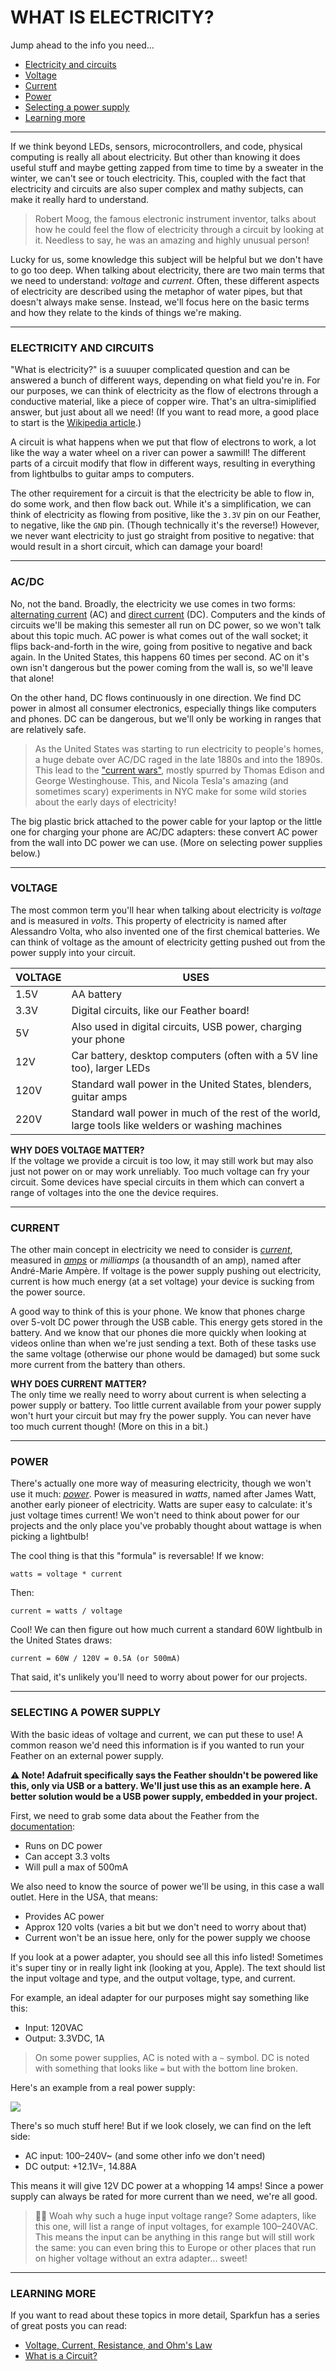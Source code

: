 # WHAT IS ELECTRICITY?  

Jump ahead to the info you need...  
* [Electricity and circuits](#electricity-and-circuits)  
* [Voltage](#voltage)  
* [Current](#current)  
* [Power](#power)  
* [Selecting a power supply](#selecting-a-power-supply)  
* [Learning more](#learning-more)  

***

If we think beyond LEDs, sensors, microcontrollers, and code, physical computing is really all about electricity. But other than knowing it does useful stuff and maybe getting zapped from time to time by a sweater in the winter, we can't see or touch electricity. This, coupled with the fact that electricity and circuits are also super complex and mathy subjects, can make it really hard to understand.

> Robert Moog, the famous electronic instrument inventor, talks about how he could feel the flow of electricity through a circuit by looking at it. Needless to say, he was an amazing and highly unusual person!

Lucky for us, some knowledge this subject will be helpful but we don't have to go too deep. When talking about electricity, there are two main terms that we need to understand: *voltage* and *current*. Often, these different aspects of electricity are described using the metaphor of water pipes, but that doesn't always make sense. Instead, we'll focus here on the basic terms and how they relate to the kinds of things we're making.

***

### ELECTRICITY AND CIRCUITS
"What is electricity?" is a suuuper complicated question and can be answered a bunch of different ways, depending on what field you're in. For our purposes, we can think of electricity as the flow of electrons through a conductive material, like a piece of copper wire. That's an ultra-simiplified answer, but just about all we need! (If you want to read more, a good place to start is the [Wikipedia article](https://en.wikipedia.org/wiki/Electricity).)

A circuit is what happens when we put that flow of electrons to work, a lot like the way a water wheel on a river can power a sawmill! The different parts of a circuit modify that flow in different ways, resulting in everything from lightbulbs to guitar amps to computers.

The other requirement for a circuit is that the electricity be able to flow in, do some work, and then flow back out. While it's a simplification, we can think of electricity as flowing from positive, like the `3.3V` pin on our Feather, to negative, like the `GND` pin. (Though technically it's the reverse!) However, we never want electricity to just go straight from positive to negative: that would result in a short circuit, which can damage your board!

***

### AC/DC  
No, not the band. Broadly, the electricity we use comes in two forms: [alternating current](https://en.wikipedia.org/wiki/Alternating_current) (AC) and [direct current](https://en.wikipedia.org/wiki/Direct_current) (DC). Computers and the kinds of circuits we'll be making this semester all run on DC power, so we won't talk about this topic much. AC power is what comes out of the wall socket; it flips back-and-forth in the wire, going from positive to negative and back again. In the United States, this happens 60 times per second. AC on it's own isn't dangerous but the power coming from the wall is, so we'll leave that alone!

On the other hand, DC flows continuously in one direction. We find DC power in almost all consumer electronics, especially things like computers and phones. DC can be dangerous, but we'll only be working in ranges that are relatively safe.

> As the United States was starting to run electricity to people's homes, a huge debate over AC/DC raged in the late 1880s and into the 1890s. This lead to the ["current wars"](https://en.wikipedia.org/wiki/War_of_the_currents), mostly spurred by Thomas Edison and George Westinghouse. This, and Nicola Tesla's amazing (and sometimes scary) experiments in NYC make for some wild stories about the early days of electricity!

The big plastic brick attached to the power cable for your laptop or the little one for charging your phone are AC/DC adapters: these convert AC power from the wall into DC power we can use. (More on selecting power supplies below.)

***

### VOLTAGE  
The most common term you'll hear when talking about electricity is *voltage* and is measured in *volts*. This property of electricity is named after Alessandro Volta, who also invented one of the first chemical batteries. We can think of voltage as the amount of electricity getting pushed out from the power supply into your circuit.

| VOLTAGE | USES |  
|---------|------|  
| 1.5V    | AA battery |
| 3.3V    | Digital circuits, like our Feather board! |
| 5V      | Also used in digital circuits, USB power, charging your phone |
| 12V     | Car battery, desktop computers (often with a 5V line too), larger LEDs |
| 120V    | Standard wall power in the United States, blenders, guitar amps |  
| 220V    | Standard wall power in much of the rest of the world, large tools like welders or washing machines |

**WHY DOES VOLTAGE MATTER?**  
If the voltage we provide a circuit is too low, it may still work but may also just not power on or may work unreliably. Too much voltage can fry your circuit. Some devices have special circuits in them which can convert a range of voltages into the one the device requires.

***

### CURRENT  
The other main concept in electricity we need to consider is [*current*](https://en.wikipedia.org/wiki/Electric_current), measured in [*amps*](https://en.wikipedia.org/wiki/Ampere) or *milliamps* (a thousandth of an amp), named after André-Marie Ampère. If voltage is the power supply pushing out electricity, current is how much energy (at a set voltage) your device is sucking from the power source.

A good way to think of this is your phone. We know that phones charge over 5-volt DC power through the USB cable. This energy gets stored in the battery. And we know that our phones die more quickly when looking at videos online than when we're just sending a text. Both of these tasks use the same voltage (otherwise our phone would be damaged) but some suck more current from the battery than others.

**WHY DOES CURRENT MATTER?**  
The only time we really need to worry about current is when selecting a power supply or battery. Too little current available from your power supply won't hurt your circuit but may fry the power supply. You can never have too much current though! (More on this in a bit.)

***

### POWER  
There's actually one more way of measuring electricity, though we won't use it much: [*power*](https://en.wikipedia.org/wiki/Watt). Power is measured in *watts*, named after James Watt, another early pioneer of electricity. Watts are super easy to calculate: it's just voltage times current! We won't need to think about power for our projects and the only place you've probably thought about wattage is when picking a lightbulb!

The cool thing is that this "formula" is reversable! If we know:

    watts = voltage * current

Then:

    current = watts / voltage

Cool! We can then figure out how much current a standard 60W lightbulb in the United States draws:

    current = 60W / 120V = 0.5A (or 500mA)

That said, it's unlikely you'll need to worry about power for our projects.

***

### SELECTING A POWER SUPPLY  
With the basic ideas of voltage and current, we can put these to use! A common reason we'd need this information is if you wanted to run your Feather on an external power supply.

**⚠️ Note! Adafruit specifically says the Feather shouldn't be powered like this, only via USB or a battery. We'll just use this as an example here. A better solution would be a USB power supply, embedded in your project.**

First, we need to grab some data about the Feather from the [documentation](https://learn.adafruit.com/adafruit-feather-m4-express-atsamd51/power-management):

* Runs on DC power  
* Can accept 3.3 volts  
* Will pull a max of 500mA  

We also need to know the source of power we'll be using, in this case a wall outlet. Here in the USA, that means:

* Provides AC power  
* Approx 120 volts (varies a bit but we don't need to worry about that)  
* Current won't be an issue here, only for the power supply we choose  

If you look at a power adapter, you should see all this info listed! Sometimes it's super tiny or in really light ink (looking at you, Apple). The text should list the input voltage and type, and the output voltage, type, and current.

For example, an ideal adapter for our purposes might say something like this:

* Input: 120VAC  
* Output: 3.3VDC, 1A  

> On some power supplies, AC is noted with a `~` symbol. DC is noted with something that looks like `=` but with the bottom line broken.

Here's an example from a real power supply:

![](Images/PowerSupplyLabel.jpg)

There's so much stuff here! But if we look closely, we can find on the left side:

* AC input: 100–240V~ (and some other info we don't need)  
* DC output: +12.1V=, 14.88A  

This means it will give 12V DC power at a whopping 14 amps! Since a power supply can always be rated for more current than we need, we're all good.

> 🙋‍♀️ Woah why such a huge input voltage range? Some adapters, like this one, will list a range of input voltages, for example 100–240VAC. This means the input can be anything in this range but will still work the same: you can even bring this to Europe or other places that run on higher voltage without an extra adapter... sweet!

***

### LEARNING MORE  
If you want to read about these topics in more detail, Sparkfun has a series of great posts you can read:  

* [Voltage, Current, Resistance, and Ohm's Law](https://learn.sparkfun.com/tutorials/voltage-current-resistance-and-ohms-law)  
* [What is a Circuit?](https://learn.sparkfun.com/tutorials/what-is-a-circuit)  

